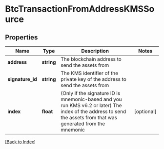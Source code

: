 # BtcTransactionFromAddressKMSSource

## Properties

Name | Type | Description | Notes
------------ | ------------- | ------------- | -------------
**address** | **string** | The blockchain address to send the assets from |
**signature_id** | **string** | The KMS identifier of the private key of the address to send the assets from |
**index** | **float** | (Only if the signature ID is mnemonic-based and you run KMS v6.2 or later) The index of the address to send the assets from that was generated from the mnemonic | [optional]

[[Back to Index]](../index.md)
